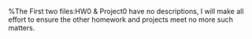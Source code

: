 %The First two files:HW0 & Project0 have no descriptions, I will make all effort to ensure the other homework and projects meet no more such matters.
